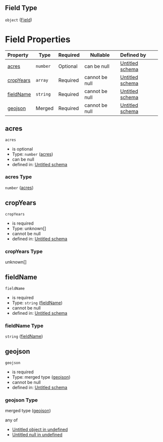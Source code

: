 ## Field Type

`object` ([Field](specification-definitions-field.md))

# Field Properties

| Property                | Type     | Required | Nullable       | Defined by                                                                                                                     |
| :---------------------- | -------- | -------- | -------------- | :----------------------------------------------------------------------------------------------------------------------------- |
| [acres](#acres)         | `number` | Optional | can be null    | [Untitled schema](specification-definitions-field-properties-acres.md "undefined#/definitions/Field/properties/acres")         |
| [cropYears](#cropYears) | `array`  | Required | cannot be null | [Untitled schema](specification-definitions-field-properties-cropyears.md "undefined#/definitions/Field/properties/cropYears") |
| [fieldName](#fieldName) | `string` | Required | cannot be null | [Untitled schema](specification-definitions-field-properties-fieldname.md "undefined#/definitions/Field/properties/fieldName") |
| [geojson](#geojson)     | Merged   | Required | cannot be null | [Untitled schema](specification-definitions-field-properties-geojson.md "undefined#/definitions/Field/properties/geojson")     |

## acres




`acres`

-   is optional
-   Type: `number` ([acres](specification-definitions-field-properties-acres.md))
-   can be null
-   defined in: [Untitled schema](specification-definitions-field-properties-acres.md "undefined#/definitions/Field/properties/acres")

### acres Type

`number` ([acres](specification-definitions-field-properties-acres.md))

## cropYears




`cropYears`

-   is required
-   Type: unknown\[]
-   cannot be null
-   defined in: [Untitled schema](specification-definitions-field-properties-cropyears.md "undefined#/definitions/Field/properties/cropYears")

### cropYears Type

unknown\[]

## fieldName




`fieldName`

-   is required
-   Type: `string` ([fieldName](specification-definitions-field-properties-fieldname.md))
-   cannot be null
-   defined in: [Untitled schema](specification-definitions-field-properties-fieldname.md "undefined#/definitions/Field/properties/fieldName")

### fieldName Type

`string` ([fieldName](specification-definitions-field-properties-fieldname.md))

## geojson




`geojson`

-   is required
-   Type: merged type ([geojson](specification-definitions-field-properties-geojson.md))
-   cannot be null
-   defined in: [Untitled schema](specification-definitions-field-properties-geojson.md "undefined#/definitions/Field/properties/geojson")

### geojson Type

merged type ([geojson](specification-definitions-field-properties-geojson.md))

any of

-   [Untitled object in undefined](specification-definitions-field-properties-geojson-anyof-0.md "check type definition")
-   [Untitled null in undefined](specification-definitions-field-properties-geojson-anyof-1.md "check type definition")

